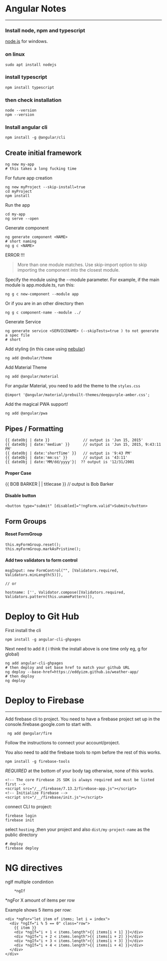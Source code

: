 # Angular Notes  
---  

### Install node, npm and typescript

[node.js](https://node.js) for windows.

### on linux  

	sudo apt install nodejs  

### install typescript  

    npm install typescript

### then check installation  

    node --version
    npm --version


### Install angular cli  

	npm install -g @angular/cli  

## Create initial framework  
	
	ng new my-app  
  	# this takes a long fucking time
    

For future app creation 

```
ng new myProject --skip-install=true
cd myProject
npm install
```


Run the app	

	cd my-app
	ng serve --open
	

Generate component  

    ng generate component <NAME>
    # short naming  
    ng g c <NAME>

ERROR !!!  
> More than one module matches. Use skip-import option to skip importing the component into the closest module.

Specify the module using the --module parameter. For example, if the main module is app.module.ts, run this:  


	ng g c new-component --module app
	
Or if you are in an other directory then  

	ng g c component-name --module ../

Generate Service  

	ng generate service <SERVICENAME> (--skipTests=true ) to not generate a spec file
	# short 

Add styling  (in this case using [nebular](https://akveo.github.io/nebular/))   

		
    ng add @nebular/theme

Add Material Theme  

  	ng add @angular/material


For angular Material, you need to add the theme to the `styles.css`  

	@import '@angular/material/prebuilt-themes/deeppurple-amber.css';

Add the magical PWA support!   

    ng add @angular/pwa
     
    
## Pipes / Formatting

```
{{ dateObj | date }}               // output is 'Jun 15, 2015'
{{ dateObj | date:'medium' }}      // output is 'Jun 15, 2015, 9:43:11 PM'
{{ dateObj | date:'shortTime' }}   // output is '9:43 PM'
{{ dateObj | date:'mm:ss' }}       // output is '43:11'
{{ dateObj | date:'MM/dd/yyyy'}|  ?? output is '12/31/2001
```

#### Proper Case

{{ BOB BARKER | | titlecase }} // output is Bob Barker

#### Disable button  	

	<button type="submit" [disabled]="!ngForm.valid">Submit</button>

## Form Groups

#### Reset FormGroup  

    this.myFormGroup.reset();
    this.myFormGroup.markAsPristine();

#### Add two validators to form control   

    msgInput: new FormControl("", [Validators.required, Validators.minLength(5)]),
    
    // or 
    
    hostname: ['', Validator.compose([Validators.required, Validators.pattern(this.unamePattern)]),  
    

# Deploy to Git Hub 

First install the cli  

    npm install -g angular-cli-ghpages
    
Next need to add it ( i think the install above is one time only eg, g for global)  

    ng add angular-cli-ghpages
    # then deploy and set base href to match your github URL 
    ng deploy --base-href=https://eddyizm.github.io/weather-app/
    # then deploy
    ng deploy

# Deploy to Firebase  
---

Add firebase cli to project. You need to have a firebase project set up in the console.firebase.google.com to start with.   

     ng add @angular/fire

Follow the instructions to connect your account/project.   

You also need to add the firebase tools to npm before the rest of this works.  

    npm install -g firebase-tools

*REQUIRED* at the bottom of your body tag otherwise, none of this works.

    <!-- The core Firebase JS SDK is always required and must be listed first -->
    <script src="/__/firebase/7.13.2/firebase-app.js"></script>
    <!-- Initialize Firebase -->
    <script src="/__/firebase/init.js"></script>

connect CLI to project:   

    firebase login
    firebase init

select `hosting` ,then your project and also `dist/my-project-name` as the public directory

    # deploy
    firebase deploy

# NG directives

ngIf multiple condintion
```
	*ngIf 
```

*ngFor X amount of items per row

Example shows 5 items per row:

```
<div *ngFor="let item of items; let i = index">
  <div *ngIf="i % 5 == 0" class="row">
    {{ item }}
    <div *ngIf="i + 1 < items.length">{{ items[i + 1] }}</div>
    <div *ngIf="i + 2 < items.length">{{ items[i + 2] }}</div>
    <div *ngIf="i + 3 < items.length">{{ items[i + 3] }}</div>
    <div *ngIf="i + 4 < items.length">{{ items[i + 4] }}</div>
  </div>
</div>
```	